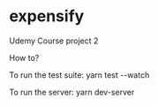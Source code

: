 # expensify
Udemy Course project 2

How to?

To run the test suite:
yarn test --watch

To run the server:
yarn dev-server
